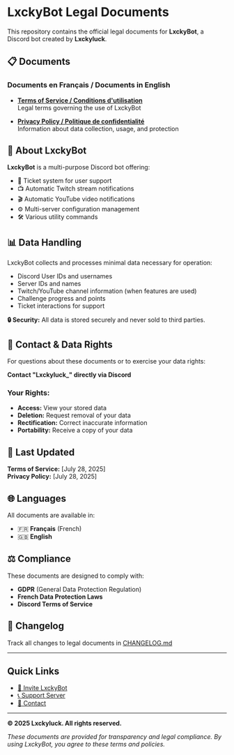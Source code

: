 # LxckyBot Legal Documents

This repository contains the official legal documents for **LxckyBot**, a Discord bot created by **Lxckyluck**.

## 📋 Documents

### Documents en Français / Documents in English

- **[Terms of Service / Conditions d'utilisation](./TERMS_OF_SERVICE.md)**  
  Legal terms governing the use of LxckyBot
  
- **[Privacy Policy / Politique de confidentialité](./PRIVACY_POLICY.md)**  
  Information about data collection, usage, and protection

## 🤖 About LxckyBot

**LxckyBot** is a multi-purpose Discord bot offering:
- 🎫 Ticket system for user support
- 📺 Automatic Twitch stream notifications
- 🎬 Automatic YouTube video notifications  
- ⚙️ Multi-server configuration management
- 🛠️ Various utility commands

## 📊 Data Handling

LxckyBot collects and processes minimal data necessary for operation:
- Discord User IDs and usernames
- Server IDs and names
- Twitch/YouTube channel information (when features are used)
- Challenge progress and points
- Ticket interactions for support

**🔒 Security:** All data is stored securely and never sold to third parties.

## 👤 Contact & Data Rights

For questions about these documents or to exercise your data rights:

**Contact "Lxckyluck_" directly via Discord**

### Your Rights:
- **Access:** View your stored data
- **Deletion:** Request removal of your data
- **Rectification:** Correct inaccurate information
- **Portability:** Receive a copy of your data

## 📅 Last Updated

**Terms of Service:** [July 28, 2025]  
**Privacy Policy:** [July 28, 2025]

## 🌐 Languages

All documents are available in:
- 🇫🇷 **Français** (French)
- 🇬🇧 **English**

## ⚖️ Compliance

These documents are designed to comply with:
- **GDPR** (General Data Protection Regulation)
- **French Data Protection Laws**
- **Discord Terms of Service**

## 📝 Changelog

Track all changes to legal documents in [CHANGELOG.md](./CHANGELOG.md)

---

## Quick Links

- [🤖 Invite LxckyBot](https://discord.com/oauth2/authorize?client_id=YOUR_BOT_ID&permissions=YOUR_PERMISSIONS&scope=bot%20applications.commands)
- [📞 Support Server](https://discord.gg/YOUR_SUPPORT_SERVER)
- [📧 Contact](https://discordapp.com/users/YOUR_DISCORD_ID)

---

**© 2025 Lxckyluck. All rights reserved.**

*These documents are provided for transparency and legal compliance. By using LxckyBot, you agree to these terms and policies.*